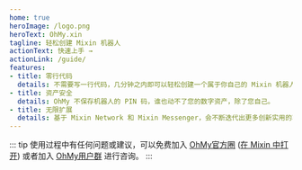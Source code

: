 ```yaml
---
home: true
heroImage: /logo.png
heroText: OhMy.xin
tagline: 轻松创建 Mixin 机器人
actionText: 快速上手 →
actionLink: /guide/
features:
- title: 零行代码
  details: 不需要写一行代码，几分钟之内即可以轻松创建一个属于你自己的 Mixin 机器人。
- title: 资产安全
  details: OhMy 不保存机器人的 PIN 码，谁也动不了您的数字资产，除了您自己。
- title: 无限扩展
  details: 基于 Mixin Network 和 Mixin Messenger，会不断迭代出更多创新实用的功能。
---
```


::: tip
使用过程中有任何问题或建议，可以免费加入 [OhMy官方圈](https://ohmy.xin/circles/997103) ([在 Mixin 中打开](https://mixin.one/users/93c804ce-9817-444f-9039-096d8f422c11)) 或者加入 [OhMy用户群](https://mixin.one/codes/4513f810-aab2-4376-8eb0-7cc15dd705f2) 进行咨询。
:::
